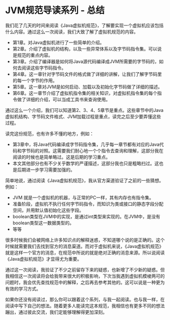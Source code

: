 # JVM规范导读系列 - 总结

我们花了几天的时间来阅读《Java虚拟机规范》，了解要实现一个虚拟机应该包括什么内容。通过这么一次阅读，我们大致了解了虚拟机规范的内容。

* 第1章。对Java虚拟机进行了一些简单的介绍。
* 第2章。介绍了虚拟机的结构，以及一些异常体系以及字节码指令集。可以说是规范的重点内容。
* 第3章。介绍了编译器是如何将Java源代码编译成JVM所需要的字节码的，如何去阅读这些字节码指令。
* 第4章。这一章针对字节码文件的格式做了详细的讲解，让我们了解字节码里的每一个字节的作用。
* 第5章。这一章对JVM是如何启动、加载以及初始化字节码做了详细的描述。
* 第6章。这一章节介绍了虚拟机指令集的相关知识，对虚拟机指令集的每个指令做了详细的介绍，可以当成工具书来查询使用。

通过这么一个介绍，我们可以知道第2、3、4、5章节是重点。这些章节中的Java虚拟机结构、字节码文件格式、JVM加载过程是重点，读完之后至少要弄懂这些过程。

读完这份规范，也有许多不懂的地方，例如：

* 第3章中，将Java代码编译成字节码指令集，几乎每一章节都有对应的Java代码和字节码的对照。这需要我们耐心地一个个指令去查询和理解，这部分我在阅读的时候也是简单略过。这是后期的学习重点。
* 本文其他部分也有不少关乎数学的严谨描述，这部分我也只是粗略扫过。这也是后期进一步学习需要加强的。

简单地说，通过阅读《Java虚拟机规范》，我从官方渠道验证了之前的一些猜想。例如：

* JVM 就是一个虚拟机的机器，与正常的PC一样，其有内存也有指令集。
* 准备阶段，虚拟机不执行任何字节码指令，而知识为类或接口的静态字段分配空间，并用默认值初始化这些字段。
* boolean类型在JVM中的实现，是通过int类型来实现的。在JVM中，是没有boolean类型这一数据类型的。
* 等等

很多时候我们会被网络上许多知识点的解释迷惑，不知道哪个说的是正确的。这个时候就需要我们去找到官方的消息渠道。而对于虚拟机来说，《Java虚拟机规范》就是这样一个官方的消息，在规范中所说的就是绝对正确的消息来源。所以说阅读《Java虚拟机规范》才显得尤为重要。

通过这一次阅读，我验证了不少之前留存下来的疑惑，也新增了不少新的疑惑。但我相信这一次阅读将会给我带来很大的积极影响，下次当我遇到虚拟机模棱两可的问题时，我会优先查找规范中的解释，之后再去参考其他的。这可以说是一种更为有效的学习方式。

如果你还没有阅读过，那么你可以跟着这个系列，与我一起阅读。也与我一样，在阅读中写下自己的想法。随着更多人能读完这本规范，我相信也有更多不同的想法蹦出，通过彼此交流，我们定能够理解得更加深刻。